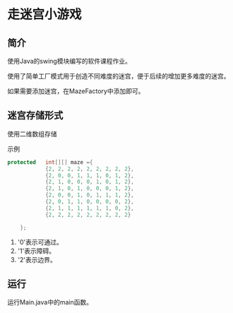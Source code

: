 # 走迷宫小游戏

## 简介

使用Java的swing模块编写的软件课程作业。

使用了简单工厂模式用于创造不同难度的迷宫，便于后续的增加更多难度的迷宫。

如果需要添加迷宫，在MazeFactory中添加即可。

## 迷宫存储形式

使用二维数组存储

示例

```java
protected   int[][] maze ={
            {2, 2, 2, 2, 2, 2, 2, 2, 2},
            {2, 0, 0, 1, 1, 1, 0, 1, 2},
            {2, 1, 0, 0, 0, 1, 0, 1, 2},
            {2, 1, 0, 1, 0, 0, 0, 1, 2},
            {2, 0, 0, 1, 0, 1, 1, 1, 2},
            {2, 0, 1, 1, 0, 0, 0, 0, 2},
            {2, 1, 1, 1, 1, 1, 1, 0, 2},
            {2, 2, 2, 2, 2, 2, 2, 2, 2}

    };
```

1. '0'表示可通过。
2. '1'表示障碍。
3. '2'表示边界。

## 运行

运行Main.java中的main函数。